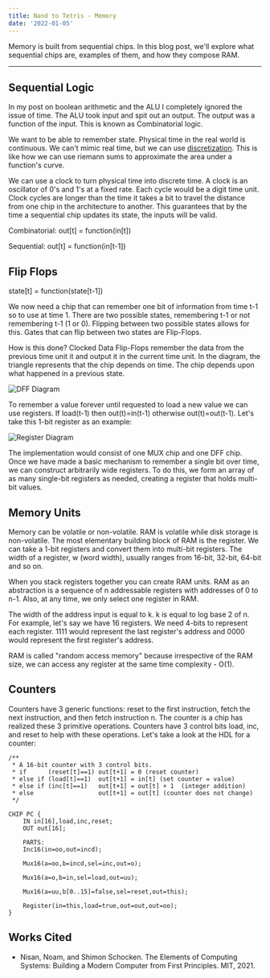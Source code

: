 ```yaml
---
title: Nand to Tetris - Memory
date: '2022-01-05'
---
```


Memory is built from sequential chips. In this blog post, we'll explore what sequential chips are, examples of them, and how they compose RAM.

---

## Sequential Logic

In my post on boolean arithmetic and the ALU I completely ignored the issue of time. The ALU took input and spit out an output. The output was a function of the input. This is known as Combinatorial logic.

We want to be able to remember state. Physical time in the real world is continuous. We can't mimic real time, but we can use [discretization](https://en.wikipedia.org/wiki/Discretization). This is like how we can use riemann sums to approximate the area under a function's curve.

We can use a clock to turn physical time into discrete time. A clock is an oscillator of 0's and 1's at a fixed rate. Each cycle would be a digit time unit. Clock cycles are longer than the time it takes a bit to travel the distance from one chip in the architecture to another. This guarantees that by the time a sequential chip updates its state, the inputs will be valid.

Combinatorial: out[t] = function(in[t])

Sequential: out[t] = function(in[t-1])

## Flip Flops

state[t] = function(state[t-1])

We now need a chip that can remember one bit of information from time t-1 so to use at time 1. There are two possible states, remembering t-1 or not remembering t-1 (1 or 0). Flipping between two possible states allows for this. Gates that can flip between two states are Flip-Flops.

How is this done? Clocked Data Flip-Flops remember the data from the previous time unit it and output it in the current time unit. In the diagram, the triangle represents that the chip depends on time. The chip depends upon what happened in a previous state.

![DFF Diagram](/static/images/nand-tetris/dff.png)

To remember a value forever until requested to load a new value we can use registers. If load(t-1) then out(t)=in(t-1) otherwise out(t)=out(t-1). Let's take this 1-bit register as an example:

![Register Diagram](/static/images/nand-tetris/register.png)

The implementation would consist of one MUX chip and one DFF chip. Once we have made a basic mechanism to remember a single bit over time, we can construct arbitrarily wide registers. To do this, we form an array of as many single-bit registers as needed, creating a register that holds multi-bit values.

## Memory Units

Memory can be volatile or non-volatile. RAM is volatile while disk storage is non-volatile. The most elementary building block of RAM is the register. We can take a 1-bit registers and convert them into multi-bit registers. The width of a register, w (word width), usually ranges from 16-bit, 32-bit, 64-bit and so on.

When you stack registers together you can create RAM units. RAM as an abstraction is a sequence of n addressable registers with addresses of 0 to n-1. Also, at any time, we only select one register in RAM.

The width of the address input is equal to k. k is equal to log base 2 of n. For example, let's say we have 16 registers. We need 4-bits to represent each register. 1111 would represent the last register's address and 0000 would represent the first register's address.

RAM is called "random access memory" because irrespective of the RAM size, we can access any register at the same time complexity - O(1).

## Counters

Counters have 3 generic functions: reset to the first instruction, fetch the next instruction, and then fetch instruction n. The counter is a chip has realized these 3 primitive operations. Counters have 3 control bits load, inc, and reset to help with these operations. Let's take a look at the HDL for a counter:

```hdl
/**
 * A 16-bit counter with 3 control bits.
 * if      (reset[t]==1) out[t+1] = 0 (reset counter)
 * else if (load[t]==1)  out[t+1] = in[t] (set counter = value)
 * else if (inc[t]==1)   out[t+1] = out[t] + 1  (integer addition)
 * else                  out[t+1] = out[t] (counter does not change)
 */

CHIP PC {
    IN in[16],load,inc,reset;
    OUT out[16];

    PARTS:
	Inc16(in=oo,out=incd);

	Mux16(a=oo,b=incd,sel=inc,out=o);

	Mux16(a=o,b=in,sel=load,out=uu);

	Mux16(a=uu,b[0..15]=false,sel=reset,out=this);

	Register(in=this,load=true,out=out,out=oo);
}
```

## Works Cited

- Nisan, Noam, and Shimon Schocken. The Elements of Computing Systems: Building a Modern Computer from First Principles. MIT, 2021.
